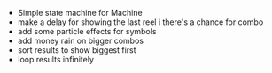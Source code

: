 - Simple state machine for Machine
- make a delay for showing the last reel i there's a chance for combo
- add some particle effects for symbols
- add money rain on bigger combos
- sort results to show biggest first
- loop results infinitely
